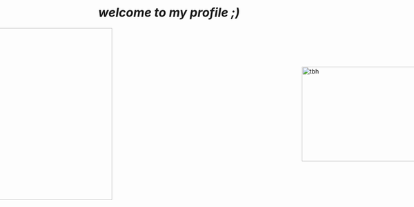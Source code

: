 # ***welcome to my profile ;)***


<div style="display: flex; justify-content: center; gap: 40px; align-items: center;">

  <img src="https://github-readme-stats.vercel.app/api/top-langs/?username=saladtopfive&layout=compact&theme=dracula" alt="Top Langs" width="400"/>

  <img src="https://github.com/user-attachments/assets/b7671eba-a7af-445f-a886-126b2cef02a2" alt="tbh" width="400" height="220" style="margin-left: 400px;"/>

</div>

